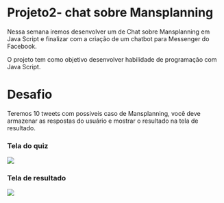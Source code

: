 # Projeto2- chat sobre Mansplanning
Nessa semana iremos desenvolver um de Chat sobre Mansplanning em Java Script e finalizar com a criação de um  chatbot para Messenger  do Facebook.   

O projeto tem como objetivo desenvolver habilidade de programação com Java Script. 

# Desafio

Teremos 10 tweets com possiveis caso de Mansplanning, você deve armazenar as respostas do usuário  e mostrar o resultado na tela de resultado. 

### Tela do quiz
![](https://raw.githubusercontent.com/reprograma/projeto2-chat-Mansplanning-/master/assets/img/tela-quiz/tela%20do%20quiz.png)

### Tela de resultado 
![](https://raw.githubusercontent.com/reprograma/projeto2-chat-Mansplanning-/master/assets/img/tela-quiz/resultado.png)
